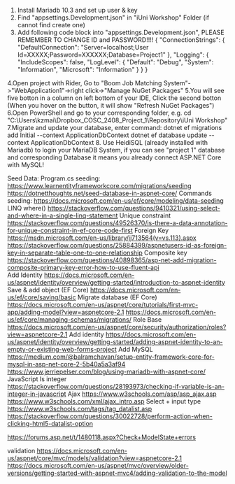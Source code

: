 1. Install Mariadb 10.3 and set up user & key
2. Find "appsettings.Development.json" in "iUni Workshop" Folder (if cannot find create one)
3. Add following code block into "appsettings.Development.json", PLEASE REMEMBER TO CHANGE ID and PASSWORD!!!!
		{
  			"ConnectionStrings": {
  			  "DefaultConnection": "Server=localhost;User Id=XXXXX;Password=XXXXXX;Database=Project1"
  			},
  			"Logging": {
  			  "IncludeScopes": false,
  			  "LogLevel": {
  			    "Default": "Debug",
  			    "System": "Information",
  			    "Microsoft": "Information"
  			  }
  			}
		}
	
4.Open project with Rider, Go to "Boom Job Matching System"->"WebApplication1"->right click->"Manage NuGet Packages"
5.You will see five botton in a column on left bottom of your IDE, Click the second botton (When you hover on the button, it will show "Refresh NuGet Packages")
6.Open PowerShell and go to your corresponding folder, e.g. 
	cd "C:\Users\kzmai\Dropbox\_COSC_2408_Project_1\Repository\iUni Workshop"
7.Migrate and update your database, enter command:
	dotnet ef migrations add Initial --context ApplicationDbContext
	dotnet ef database update --context ApplicationDbContext
8. Use HeidiSQL (already installed with Mariadb) to login your MariaDB System, if you can see "project 1" database and corresponding Database it means you already connect ASP.NET Core with MySQL!


Seed Data:
  Program.cs seeding:
    https://www.learnentityframeworkcore.com/migrations/seeding
    https://dotnetthoughts.net/seed-database-in-aspnet-core/
  Commands seeding:
    https://docs.microsoft.com/en-us/ef/core/modeling/data-seeding
  LINQ where()
    https://stackoverflow.com/questions/9410321/using-select-and-where-in-a-single-linq-statement
  Unique constraint
    https://stackoverflow.com/questions/49526370/is-there-a-data-annotation-for-unique-constraint-in-ef-core-code-first
  Foreign Key
    https://msdn.microsoft.com/en-us/library/jj713564(v=vs.113).aspx
    https://stackoverflow.com/questions/25884399/aspnetusers-id-as-foreign-key-in-separate-table-one-to-one-relationship
  Composite key
    https://stackoverflow.com/questions/40898365/asp-net-add-migration-composite-primary-key-error-how-to-use-fluent-api  
  Add Identity
    https://docs.microsoft.com/en-us/aspnet/identity/overview/getting-started/introduction-to-aspnet-identity
  Save & add object (EF Core)
    https://docs.microsoft.com/en-us/ef/core/saving/basic
  Migrate database (EF Core)
    https://docs.microsoft.com/en-us/aspnet/core/tutorials/first-mvc-app/adding-model?view=aspnetcore-2.1
    https://docs.microsoft.com/en-us/ef/core/managing-schemas/migrations/
  Role Base
    https://docs.microsoft.com/en-us/aspnet/core/security/authorization/roles?view=aspnetcore-2.1
  Add identity
    https://docs.microsoft.com/en-us/aspnet/identity/overview/getting-started/adding-aspnet-identity-to-an-empty-or-existing-web-forms-project
  Add MySQL
    https://medium.com/@balramchavan/setup-entity-framework-core-for-mysql-in-asp-net-core-2-5b40a5a3af94
    https://www.jerriepelser.com/blog/using-mariadb-with-aspnet-core/
JavaScript
    Is integer
      https://stackoverflow.com/questions/28193973/checking-if-variable-is-an-integer-in-javascript
    Ajax
      https://www.w3schools.com/asp/asp_ajax.asp
      https://www.w3schools.com/xml/ajax_intro.asp
Select + input type
      https://www.w3schools.com/tags/tag_datalist.asp
      https://stackoverflow.com/questions/30022728/perform-action-when-clicking-html5-datalist-option

https://forums.asp.net/t/1480118.aspx?Check+ModelState+errors

validation
  https://docs.microsoft.com/en-us/aspnet/core/mvc/models/validation?view=aspnetcore-2.1
  https://docs.microsoft.com/en-us/aspnet/mvc/overview/older-versions/getting-started-with-aspnet-mvc4/adding-validation-to-the-model